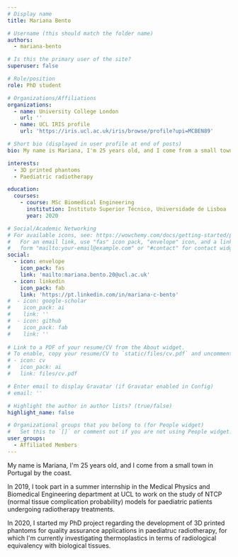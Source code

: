 ```yaml
---
# Display name
title: Mariana Bento

# Username (this should match the folder name)
authors:
  - mariana-bento

# Is this the primary user of the site?
superuser: false

# Role/position
role: PhD student

# Organizations/Affiliations
organizations:
  - name: University College London
    url: ''
  - name: UCL IRIS profile
    url: 'https://iris.ucl.ac.uk/iris/browse/profile?upi=MCBEN89'

# Short bio (displayed in user profile at end of posts)
bio: My name is Mariana, I'm 25 years old, and I come from a small town in Portugal by the coast. Graduated as a Biomedical Engineer, science, technology, research, innovation and persistence are the keywords defining me as a professional. My PhD research is on developing 3D printed phantoms for quality assurance in paediatric radiotherapy.

interests:
  - 3D printed phantoms
  - Paediatric radiotherapy

education:
  courses:
    - course: MSc Biomedical Engineering
      institution: Instituto Superior Técnico, Universidade de Lisboa
      year: 2020

# Social/Academic Networking
# For available icons, see: https://wowchemy.com/docs/getting-started/page-builder/#icons
#   For an email link, use "fas" icon pack, "envelope" icon, and a link in the
#   form "mailto:your-email@example.com" or "#contact" for contact widget.
social:
  - icon: envelope
    icon_pack: fas
    link: 'mailto:mariana.bento.20@ucl.ac.uk'
  - icon: linkedin
    icon_pack: fab
    link: 'https://pt.linkedin.com/in/mariana-c-bento'
#  - icon: google-scholar
#    icon_pack: ai
#    link: ''
#  - icon: github
#    icon_pack: fab
#    link: ''
    
# Link to a PDF of your resume/CV from the About widget.
# To enable, copy your resume/CV to `static/files/cv.pdf` and uncomment the lines below.
# - icon: cv
#   icon_pack: ai
#   link: files/cv.pdf

# Enter email to display Gravatar (if Gravatar enabled in Config)
# email: ''

# Highlight the author in author lists? (true/false)
highlight_name: false

# Organizational groups that you belong to (for People widget)
#   Set this to `[]` or comment out if you are not using People widget.
user_groups:
  - Affiliated Members
---
```


My name is Mariana, I'm 25 years old, and I come from a small town in Portugal by the coast.

In 2019, I took part in a summer internship in the Medical Physics and Biomedical Engineering department at UCL to work on the study of NTCP (normal tissue complication probability) models for paediatric patients undergoing radiotherapy treatments.

In 2020, I started my PhD project regarding the development of 3D printed phantoms for quality assurance applications in paediatruc radiotherapy, for which I'm currently investigating thermoplastics in terms of radiological equivalency with biological tissues.
